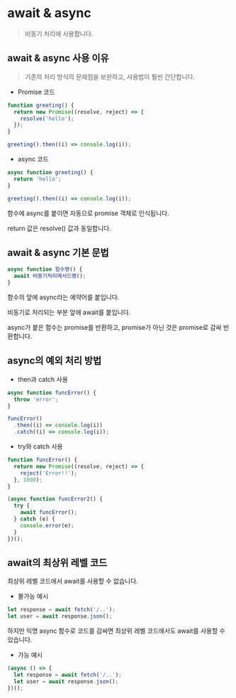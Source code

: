 # await & async

> 비동기 처리에 사용합니다.

## await & async 사용 이유

> 기존의 처리 방식의 문제점을 보완하고, 사용법이 훨씬 간단합니다.

- Promise 코드

```js
function greeting() {
  return new Promise((resolve, reject) => {
    resolve('hello');
  });
}

greeting().then((i) => console.log(i));
```

- async 코드

```js
async function greeting() {
  return 'hello';
}

greeting().then((i) => console.log(i));
```

함수에 async를 붙이면 자동으로 promise 객체로 인식됩니다.

return 값은 resolve() 값과 동일합니다.

## await & async 기본 문법

```js
async function 함수명() {
  await 비동기처리메서드명();
}
```

함수의 앞에 async라는 예약어를 붙입니다.

비동기로 처리되는 부분 앞에 await를 붙입니다.

async가 붙은 함수는 promise를 반환하고, promise가 아닌 것은 promise로 감싸 반환합니다.

## async의 예외 처리 방법

- then과 catch 사용

```js
async function funcError() {
  throw 'error';
}

funcError()
  .then((i) => console.log(i))
  .catch((i) => console.log(i));
```

- try와 catch 사용

```js
function funcError() {
  return new Promise((resolve, reject) => {
    reject('Error!!');
  }, 1000);
}

(async function funcError2() {
  try {
    await funcError();
  } catch (e) {
    console.error(e);
  }
})();
```

## await의 최상위 레벨 코드

최상위 레벨 코드에서 await를 사용할 수 없습니다.

- 불가능 예시

```js
let response = await fetch('/..');
let user = await response.json();
```

하지만 익명 async 함수로 코드를 감싸면 최상위 레벨 코드에서도 await를 사용할 수 있습니다.

- 가능 예시

```js
(async () => {
  let response = await fetch('/..');
  let user = await response.json();
})();
```
